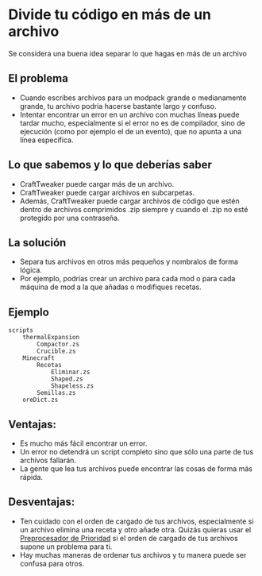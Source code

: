 # Divide tu código en más de un archivo

Se considera una buena idea separar lo que hagas en más de un archivo

## El problema 

- Cuando escribes archivos para un modpack grande o medianamente grande, tu archivo podría hacerse bastante largo y confuso.
- Intentar encontrar un error en un archivo con muchas líneas puede tardar mucho, especialmente si el error no es de compilador, sino de ejecución (como por ejemplo el de un evento), que no apunta a una línea específica.

## Lo que sabemos y lo que deberías saber 

- CraftTweaker puede cargar más de un archivo.
- CraftTweaker puede cargar archivos en subcarpetas.
- Además, CraftTweaker puede cargar archivos de código que estén dentro de archivos comprimidos .zip siempre y cuando el .zip no esté protegido por una contraseña.

## La solución

- Separa tus archivos en otros más pequeños y nombralos de forma lógica.
- Por ejemplo, podrías crear un archivo para cada mod o para cada máquina de mod a la que añadas o modifiques recetas.

## Ejemplo 

```zenscript
scripts
    thermalExpansion
        Compactor.zs
        Crucible.zs
    Minecraft
        Recetas
            Eliminar.zs
            Shaped.zs
            Shapeless.zs
        Semillas.zs
    oreDict.zs
```

## Ventajas:

- Es mucho más fácil encontrar un error.
- Un error no detendrá un script completo sino que sólo una parte de tus archivos fallarán.
- La gente que lea tus archivos puede encontrar las cosas de forma más rápida.

## Desventajas:

- Ten cuidado con el orden de cargado de tus archivos, especialmente si un archivo elimina una receta y otro añade otra. Quizás quieras usar el [Preprocesador de Prioridad](/AdvancedFunctions/Preprocessors/PriorityPreprocessor/) si el orden de cargado de tus archivos supone un problema para ti.
- Hay muchas maneras de ordenar tus archivos y tu manera puede ser confusa para otros.